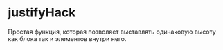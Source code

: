 # justifyHack
Простая функция, которая позволяет выставлять одинаковую высоту как блока так и элементов внутри него.
